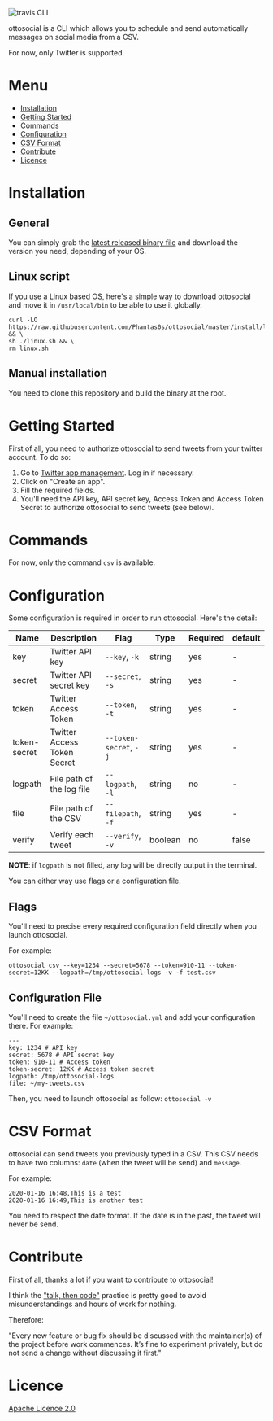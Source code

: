 ![travis CLI](https://api.travis-ci.org/Phantas0s/ottosocial.svg?branch=master&style=for-the-badge)

ottosocial is a CLI which allows you to schedule and send automatically messages on social media from a CSV.

For now, only Twitter is supported.

# Menu

* [Installation](#installation)
* [Getting Started](#getting-started)
* [Commands](#commands)
* [Configuration](#configuration)
* [CSV Format](#csv-format)
* [Contribute](#contribute)
* [Licence](#licence)

# Installation

## General

You can simply grab the [latest released binary file](https://github.com/Phantas0s/ottosocial/releases/latest) and download the version you need, depending of your OS.

## Linux script

If you use a Linux based OS, here's a simple way to download ottosocial and move it in `/usr/local/bin` to be able to use it globally.

```shell
curl -LO https://raw.githubusercontent.com/Phantas0s/ottosocial/master/install/linux.sh && \
sh ./linux.sh && \
rm linux.sh
```

## Manual installation

You need to clone this repository and build the binary at the root.

# Getting Started

First of all, you need to authorize ottosocial to send tweets from your twitter account. To do so:

1. Go to [Twitter app management](https://developer.twitter.com/en/apps). Log in if necessary.
2. Click on "Create an app".
3. Fill the required fields.
4. You'll need the API key, API secret key, Access Token and Access Token Secret to authorize ottosocial to send tweets (see below).

# Commands

For now, only the command `csv` is available.

# Configuration

Some configuration is required in order to run ottosocial. Here's the detail:

| Name             | Description                     | Flag                       | Type         | Required   | default   |
| ---------------- | ------------------------------- | -------------------------- | ------------ | ---------- | --------- |
| key              | Twitter API key                 | `--key`, `-k`              | string       | yes        | -         |
| secret           | Twitter API secret key          | `--secret`, `-s`           | string       | yes        | -         |
| token            | Twitter Access Token            | `--token`, `-t`            | string       | yes        | -         |
| token-secret     | Twitter Access Token Secret     | `--token-secret`, `-j`     | string       | yes        | -         |
| logpath          | File path of the log file       | `--logpath`, `-l`          | string       | no         | -         |
| file             | File path of the CSV            | `--filepath`, `-f`         | string       | yes        | -         |
| verify           | Verify each tweet               | `--verify`, `-v`           | boolean      | no         | false     |

**NOTE**: if `logpath` is not filled, any log will be directly output in the terminal.

You can either way use flags or a configuration file.

## Flags

You'll need to precise every required configuration field directly when you launch ottosocial. 

For example:

```
ottosocial csv --key=1234 --secret=5678 --token=910-11 --token-secret=12KK --logpath=/tmp/ottosocial-logs -v -f test.csv
```

## Configuration File

You'll need to create the file `~/ottosocial.yml` and add your configuration there. For example:

```
---
key: 1234 # API key
secret: 5678 # API secret key
token: 910-11 # Access token
token-secret: 12KK # Access token secret
logpath: /tmp/ottosocial-logs
file: ~/my-tweets.csv
```

Then, you need to launch ottosocial as follow: `ottosocial -v`

# CSV Format

ottosocial can send tweets you previously typed in a CSV. This CSV needs to have two columns: `date` (when the tweet will be send) and `message`.

For example:

```csv
2020-01-16 16:48,This is a test
2020-01-16 16:49,This is another test
```

You need to respect the date format. If the date is in the past, the tweet will never be send.

# Contribute

First of all, thanks a lot if you want to contribute to ottosocial!

I think the ["talk, then code"](https://dave.cheney.net/tag/contributing) practice is pretty good to avoid misunderstandings and hours of work for nothing.

Therefore:

"Every new feature or bug fix should be discussed with the maintainer(s) of the project before work commences. It’s fine to experiment privately, but do not send a change without discussing it first."

# Licence

[Apache Licence 2.0](https://choosealicense.com/licenses/apache-2.0/)
